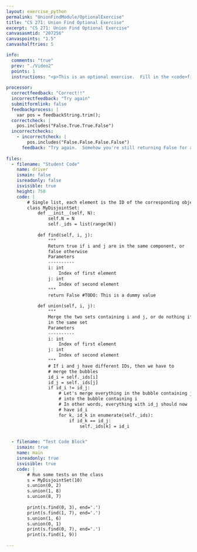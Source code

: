```yaml
---
layout: exercise_python
permalink: "UnionFindModule/OptionalExercise"
title: "CS 271: Union Find Optional Exercise"
excerpt: "CS 271: Union Find Optional Exercise"
canvasasmtid: "207256"
canvaspoints: "1.5"
canvashalftries: 5

info:
  comments: "true"
  prev: "./Video2"
  points: 1
  instructions: "<p>This is an optional exercise.  Fill in the <code>find</code> method in the ID-based implementation of disjoint sets below.</p>"
    
processor:  
  correctfeedback: "Correct!!" 
  incorrectfeedback: "Try again"
  submitformlink: false
  feedbackprocess: | 
    var pos = feedbackString.trim();
  correctcheck: |
    pos.includes("False.True.True.False")
  incorrectchecks:
    - incorrectcheck: |
        pos.includes("False.False.False.False")
      feedback: "Try again.  Somehow you're still returning False for all of the finds, but some of them should be True." 
 
files:
  - filename: "Student Code"
    name: driver
    ismain: false
    isreadonly: false
    isvisible: true
    height: 750
    code: | 
        # Single list, each element is the ID of the corresponding object
        class MyDisjointSet:
            def __init__(self, N):
                self.N = N
                self._ids = list(range(N))
            
            def find(self, i, j):
                """
                Return true if i and j are in the same component, or
                false otherwise
                Parameters
                ----------
                i: int
                    Index of first element
                j: int
                    Index of second element
                """
                return False #TODO: This is a dummy value
            
            def union(self, i, j):
                """
                Merge the two sets containing i and j, or do nothing if they're
                in the same set
                Parameters
                ----------
                i: int
                    Index of first element
                j: int
                    Index of second element
                """
                # If i and j have different IDs, then we have to
                # merge the bubbles
                id_i = self._ids[i]
                id_j = self._ids[j]
                if id_i != id_j:
                    # Let's merge everything in the bubble containing j
                    # into the bubble containing i
                    # In other words, everything with id_j should now
                    # have id_i
                    for k, id_k in enumerate(self._ids):
                        if id_k == id_j:
                            self._ids[k] = id_i


  - filename: "Test Code Block"
    ismain: true
    name: main
    isreadonly: true
    isvisible: true
    code: |
        # Run some tests on the class
        s = MyDisjointSet(10)
        s.union(0, 2)
        s.union(1, 8)
        s.union(8, 7)
        
        print(s.find(0, 3), end='.')
        print(s.find(1, 7), end='.')
        s.union(1, 6)
        s.union(0, 1)
        print(s.find(0, 7), end='.')
        print(s.find(1, 9))
        
---
```

